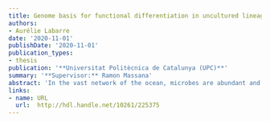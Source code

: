 ```yaml
---
title: Genome basis for functional differentiation in uncultured lineages of marine bacterivores
authors:
- Aurélie Labarre
date: '2020-11-01'
publishDate: '2020-11-01'
publication_types:
- thesis
publication: '**Universitat Politècnica de Catalunya (UPC)**'
summary: '**Supervisor:** Ramon Massana'
abstract: 'In the vast network of the ocean, microbes are abundant and unevenly distributed. As an important microbial component, the protists play a key role in global biogeochemical cycles and contribute to the recycling of nutrients necessary to sustain life on Earth. These unicellular eukaryotes exist and function as primary producers (drivers of photosynthesis), decomposers, parasites or as trophic linkers in aquatic food webs. Phagotrophic species, which acquire nutrition through feeding on other organisms, are commonly understudied due to the difficulty in culturing them. The recent characterization of their genomic and metabolic diversity starts to unveil their great ecological relevance in the oceans. In this dissertation, we focused on heterotrophic flagellates, the main bacterial grazers in marine systems, and especially on the MArine STramenopile (MAST) lineages that display numerous uncultured and, therefore, undefined species. The aim was to elucidate their ecological importance in marine food webs by understanding their presumed trophic strategy: phagocytosis, a process only well characterized in animals as an immune system response. We first attempted to provide new reference genomes of MAST species using single cell genomic sequencing and a co-assembly approach. We assembled 15 draft genomes from different MAST species, and predicted their gene repertoire with the objective to characterize specific genes related to their trophic strategy. Our comparative genomics analysis indicated that all MAST species were phagotrophs. We then targeted peptidases involved in prey digestion as well as proton pumps for vacuole acidification, but we did not find preferential genes specific for phagocytosis. In addition, this study revealed the relevant presence of rhodopsin proteins that may contribute in the acidification of the phagolysosome. In the second chapter, we did a functional study of MASTs using metatranscriptomics in order to gain access to their gene expression within the natural environment. To do so, we prepared a microcosm with a sample from the Mediterranean Sea where we followed the cell growth of a natural community in the dark, aimed to enrich for heterotrophic flagellates and therefore phagocytosis. Using the previously established reference genome collection of a few MASTs, we were able to target the MAST reads in the metatranscriptome and analyze the expression profile of genes involved in phagocytosis for a couple of MAST-4 species. Cathepsins and other digestive enzymes were highly expressed when bacterial consumption was observed. Finally, a similar experiment was conducted with a cultured organism, Cafeteria burkhardae, a cosmopolitan heterotrophic flagellate that proved to be a good model to study bacterivory within the Stramenopiles. Results demonstrated distinct expression profiles depending on the growth phase of this species. Upregulated genes at the Exponential phase were related to DNA duplication, transcription, translation, and phagocytosis, whereas upregulated genes in the Stationary phase were involved in signal transduction, cell adhesion and lipid metabolism. Phagocytosis genes, like peptidases and proton pumps, were highly expressed and could be used to target this ecologically relevant process in marine ecosystems. This thesis contributes to the understanding of the community of marine bacterial grazers, which include the smallest phagotrophs in the ocean, with a focus on their functional behavior within the natural and complex protistan assemblage'
links:
- name: URL
  url:  http://hdl.handle.net/10261/225375
---
```

